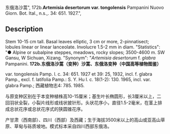东俄洛沙蒿",
172b.**Artemisia desertorum var. tongolensis** Pampanini Nuovo Giorn. Bot. Ital., n.s.,. 34: 651. 1927.",

## Description
Stem 10-15 cm tall. Basal leaves elliptic, 3 cm or more, 2-pinnatisect; lobules linear or linear lanceolate. Involucre 1.5-2 mm in diam.
  "Statistics": "● Alpine or subalpine steppes, meadows, rocky slopes; 3500-4600 m. SW Gansu, W Sichuan, Xizang.
  "Synonym": "*Artemisia desertorum* f. *glabra* Pampanini.
**172b.东俄洛沙蒿（变种）沙蒿、东俄洛变种（中国高等植物图鉴）**

var. tongolensis Pamp. l. c. 34: 651. 1927 et 39: 25, 1932, incl. f. glabra Pamp., excl. f. latifolia Pamp.: S. Y. Hu l. c. 18(1-2): 130. 1965, incl. var. glabra Pamp.; 西藏植物志4: 785. 1985.

与原变种区别在于本变种植株高10-15厘米；基生叶长椭圆形，长3厘米以上，二回羽状全裂，小裂片线形或线状披针形。头状花序小，直径1.5-2毫米，在茎上排成总状花序或总状花序式的狭圆锥花序。

产甘肃（西南部）、四川（西部）及西藏；生于海拔3500米以上的高山或亚高山草原、草甸与砾质坡地。模式标本采自四川西部东俄洛。

